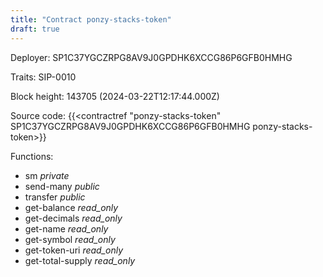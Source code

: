 ```yaml
---
title: "Contract ponzy-stacks-token"
draft: true
---
```

Deployer: SP1C37YGCZRPG8AV9J0GPDHK6XCCG86P6GFB0HMHG

Traits:
 SIP-0010



Block height: 143705 (2024-03-22T12:17:44.000Z)

Source code: {{<contractref "ponzy-stacks-token" SP1C37YGCZRPG8AV9J0GPDHK6XCCG86P6GFB0HMHG ponzy-stacks-token>}}

Functions:

* sm _private_
* send-many _public_
* transfer _public_
* get-balance _read_only_
* get-decimals _read_only_
* get-name _read_only_
* get-symbol _read_only_
* get-token-uri _read_only_
* get-total-supply _read_only_
